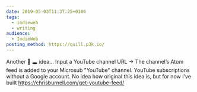 ```yaml
---
date: 2019-05-03T11:37:25+0100
tags:
  - indieweb
  - writing
audience:
  - IndieWeb
posting_method: https://quill.p3k.io/
---
```


Another 🐇 🕳 idea… Input a YouTube channel URL → The channel’s Atom feed is added to your Microsub "YouTube" channel. YouTube subscriptions without a Google account. No idea how original this idea is, but for now I’ve built <a href="https://chrisburnell.com/get-youtube-feed/">https://chrisburnell.com/get-youtube-feed/</a>

